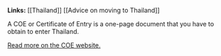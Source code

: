 **Links:** [[Thailand]] [[Advice on moving to Thailand]]

A COE or Certificate of Entry is a one-page document that you have to obtain to enter Thailand.

[Read more on the COE website.](https://coethailand.mfa.go.th/)